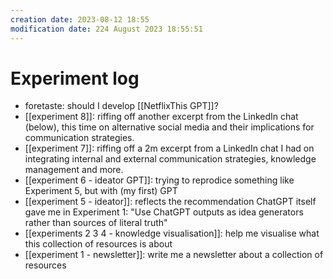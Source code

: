```yaml
---
creation date: 2023-08-12 18:55
modification date: 224 August 2023 18:55:51
---
```

# Experiment log 

* foretaste: should I develop [[NetflixThis GPT]]?
* [[experiment 8]]: riffing off another excerpt from the LinkedIn chat (below), this time on alternative social media and their implications for communication strategies. 
* [[experiment 7]]: riffing off a 2m excerpt from a LinkedIn chat I had on integrating internal and external communication strategies, knowledge management and more. 
* [[experiment 6 - ideator GPT]]: trying to reprodice something like Experiment 5, but with (my first) GPT 
* [[experiment 5 - ideator]]: reflects the recommendation ChatGPT itself gave me in Experiment 1: "Use ChatGPT outputs as idea generators rather than sources of literal truth"
* [[experiments 2 3 4 - knowledge visualisation]]: help me visualise what this collection of resources is about
* [[experiment 1 - newsletter]]: write me a newsletter about a collection of resources